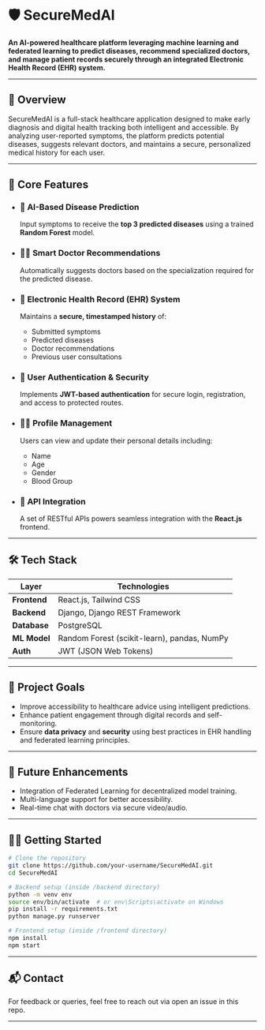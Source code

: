# 🛡️ SecureMedAI

**An AI-powered healthcare platform leveraging machine learning and federated learning to predict diseases, recommend specialized doctors, and manage patient records securely through an integrated Electronic Health Record (EHR) system.**

---

## 📖 Overview

SecureMedAI is a full-stack healthcare application designed to make early diagnosis and digital health tracking both intelligent and accessible. By analyzing user-reported symptoms, the platform predicts potential diseases, suggests relevant doctors, and maintains a secure, personalized medical history for each user.

---

## 🔑 Core Features

- ### 🤖 AI-Based Disease Prediction  
  Input symptoms to receive the **top 3 predicted diseases** using a trained **Random Forest** model.

- ### 👨‍⚕️ Smart Doctor Recommendations  
  Automatically suggests doctors based on the specialization required for the predicted disease.

- ### 📁 Electronic Health Record (EHR) System  
  Maintains a **secure, timestamped history** of:
  - Submitted symptoms  
  - Predicted diseases  
  - Doctor recommendations  
  - Previous user consultations  

- ### 🔐 User Authentication & Security  
  Implements **JWT-based authentication** for secure login, registration, and access to protected routes.

- ### 🧍‍♂️ Profile Management  
  Users can view and update their personal details including:
  - Name  
  - Age  
  - Gender  
  - Blood Group

- ### 🔗 API Integration  
  A set of RESTful APIs powers seamless integration with the **React.js** frontend.

---

## 🛠️ Tech Stack

| Layer        | Technologies                                      |
|--------------|--------------------------------------------------|
| **Frontend** | React.js, Tailwind CSS                           |
| **Backend**  | Django, Django REST Framework                    |
| **Database** | PostgreSQL                                       |
| **ML Model** | Random Forest (scikit-learn), pandas, NumPy      |
| **Auth**     | JWT (JSON Web Tokens)                            |

---

## 📌 Project Goals

- Improve accessibility to healthcare advice using intelligent predictions.  
- Enhance patient engagement through digital records and self-monitoring.  
- Ensure **data privacy** and **security** using best practices in EHR handling and federated learning principles.

---

## 🚀 Future Enhancements

- Integration of Federated Learning for decentralized model training.
- Multi-language support for better accessibility.
- Real-time chat with doctors via secure video/audio.

---

## 🧑‍💻 Getting Started

```bash
# Clone the repository
git clone https://github.com/your-username/SecureMedAI.git
cd SecureMedAI

# Backend setup (inside /backend directory)
python -m venv env
source env/bin/activate  # or env\Scripts\activate on Windows
pip install -r requirements.txt
python manage.py runserver

# Frontend setup (inside /frontend directory)
npm install
npm start
```

---

## 📬 Contact

For feedback or queries, feel free to reach out via open an issue in this repo.

---
